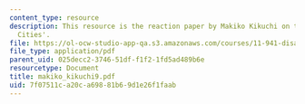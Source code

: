 ```yaml
---
content_type: resource
description: This resource is the reaction paper by Makiko Kikuchi on the topic 'Resilient
  Cities'.
file: https://ol-ocw-studio-app-qa.s3.amazonaws.com/courses/11-941-disaster-vulnerability-and-resilience-spring-2005/7f07511ca20ca69881b69d1e26f1faab_makiko_kikuchi9.pdf
file_type: application/pdf
parent_uid: 025decc2-3746-51df-f1f2-1fd5ad489b6e
resourcetype: Document
title: makiko_kikuchi9.pdf
uid: 7f07511c-a20c-a698-81b6-9d1e26f1faab
---
```

